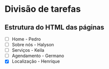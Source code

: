 # Divisão de tarefas

## Estrutura do HTML das páginas
- [ ] Home - Pedro
- [ ] Sobre nós - Halyson
- [ ] Serviços - Keila
- [ ] Agendamento - Germano
- [x] Localização - Henrique
